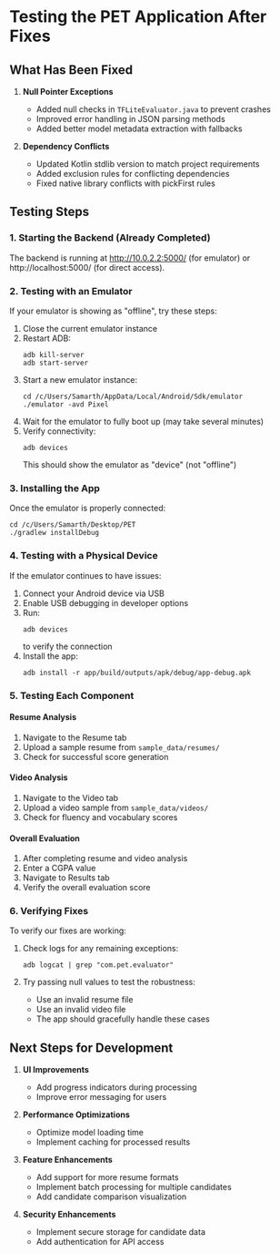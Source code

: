 # Testing the PET Application After Fixes

## What Has Been Fixed

1. **Null Pointer Exceptions**

    - Added null checks in `TFLiteEvaluator.java` to prevent crashes
    - Improved error handling in JSON parsing methods
    - Added better model metadata extraction with fallbacks

2. **Dependency Conflicts**
    - Updated Kotlin stdlib version to match project requirements
    - Added exclusion rules for conflicting dependencies
    - Fixed native library conflicts with pickFirst rules

## Testing Steps

### 1. Starting the Backend (Already Completed)

The backend is running at http://10.0.2.2:5000/ (for emulator) or http://localhost:5000/ (for direct access).

### 2. Testing with an Emulator

If your emulator is showing as "offline", try these steps:

1. Close the current emulator instance
2. Restart ADB:
    ```
    adb kill-server
    adb start-server
    ```
3. Start a new emulator instance:
    ```
    cd /c/Users/Samarth/AppData/Local/Android/Sdk/emulator
    ./emulator -avd Pixel
    ```
4. Wait for the emulator to fully boot up (may take several minutes)
5. Verify connectivity:
    ```
    adb devices
    ```
    This should show the emulator as "device" (not "offline")

### 3. Installing the App

Once the emulator is properly connected:

```
cd /c/Users/Samarth/Desktop/PET
./gradlew installDebug
```

### 4. Testing with a Physical Device

If the emulator continues to have issues:

1. Connect your Android device via USB
2. Enable USB debugging in developer options
3. Run:
    ```
    adb devices
    ```
    to verify the connection
4. Install the app:
    ```
    adb install -r app/build/outputs/apk/debug/app-debug.apk
    ```

### 5. Testing Each Component

#### Resume Analysis

1. Navigate to the Resume tab
2. Upload a sample resume from `sample_data/resumes/`
3. Check for successful score generation

#### Video Analysis

1. Navigate to the Video tab
2. Upload a video sample from `sample_data/videos/`
3. Check for fluency and vocabulary scores

#### Overall Evaluation

1. After completing resume and video analysis
2. Enter a CGPA value
3. Navigate to Results tab
4. Verify the overall evaluation score

### 6. Verifying Fixes

To verify our fixes are working:

1. Check logs for any remaining exceptions:

    ```
    adb logcat | grep "com.pet.evaluator"
    ```

2. Try passing null values to test the robustness:
    - Use an invalid resume file
    - Use an invalid video file
    - The app should gracefully handle these cases

## Next Steps for Development

1. **UI Improvements**

    - Add progress indicators during processing
    - Improve error messaging for users

2. **Performance Optimizations**

    - Optimize model loading time
    - Implement caching for processed results

3. **Feature Enhancements**

    - Add support for more resume formats
    - Implement batch processing for multiple candidates
    - Add candidate comparison visualization

4. **Security Enhancements**
    - Implement secure storage for candidate data
    - Add authentication for API access
